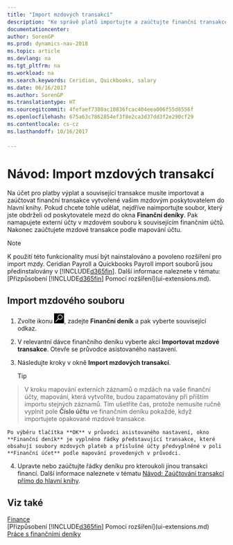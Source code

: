 ```yaml
---
title: "Import mzdových transakcí"
description: "Ke správě platů importujte a zaúčtujte finanční transakce od svého poskytovatele mzdových plateb do hlavní knihy pomocí rozšíření o mzdy, jako jsou například Ceridian nebo Quickbooks."
documentationcenter: 
author: SorenGP
ms.prod: dynamics-nav-2018
ms.topic: article
ms.devlang: na
ms.tgt_pltfrm: na
ms.workload: na
ms.search.keywords: Ceridian, Quickbooks, salary
ms.date: 06/16/2017
ms.author: SorenGP
ms.translationtype: HT
ms.sourcegitcommit: 4fefaef7380ac10836fcac404eea006f55d8556f
ms.openlocfilehash: 675a63c7862854ef3f8e2ca3d37dd3f2e290cf29
ms.contentlocale: cs-cz
ms.lasthandoff: 10/16/2017

---
```

# <a name="how-to-import-payroll-transactions"></a>Návod: Import mzdových transakcí
Na účet pro platby výplat a související transakce musíte importovat a zaúčtovat finanční transakce vytvořené vašim mzdovým poskytovatelem do hlavní knihy. Pokud chcete tohle udělat, nejdříve naimportujte soubor, který jste obdrželi od poskytovatele mezd do okna **Finanční deníky**. Pak namapujete externí účty v mzdovém souboru k souvisejícím finančním účtů. Nakonec zaúčtujete mzdové transakce podle mapování účtu.

> [!NOTE]  
>   K použití této funkcionality musí být nainstalováno a povoleno rozšíření pro import mzdy. Ceridian Payroll a Quickbooks Payroll import souborů jsou předinstalovány v [!INCLUDE[d365fin](includes/d365fin_md.md)]. Další informace naleznete v tématu: [Přizpůsobení [!INCLUDE[d365fin](includes/d365fin_md.md)]  Pomocí rozšíření](ui-extensions.md).

## <a name="to-import-a-payroll-file"></a>Import mzdového souboru
1. Zvolte ikonu ![Vyhledat stránku nebo sestavu](media/ui-search/search_small.png "Ikona Vyhledat stránku nebo sestavu"), zadejte **Finanční deník** a pak vyberte související odkaz.
2. V relevantní dávce finančního deníku vyberte akci **Importovat mzdové transakce**. Otevře se průvodce asistovaného nastavení.
3. Následujte kroky v okně **Import mzdových transakcí**.

    > [!TIP]  
>   V kroku mapování externích záznamů o mzdách na vaše finanční účty, mapování, která vytvoříte, budou zapamatovány při příštím importu stejných záznamů. Tím ušetříte čas, protože nemusíte ručně vyplnit pole **Číslo účtu** ve finančním deníku pokaždé, když importujete opakované mzdové transakce.   

    Po výběru tlačítka **OK** v průvodci asistovaného nastavení, okno **Finanční deník** je vyplněno řádky představující transakce, které obsahují soubory mzdových plateb a příslušné účty předvyplněné v poli **Finanční účet** podle mapování provedených v průvodci.
4. Upravte nebo zaúčtujte řádky deníku pro kteroukoli jinou transakci financí. Další informace naleznete v tématu [Návod: Zaúčtování transakcí přímo do hlavní knihy](finance-how-post-transactions-directly.md).   

## <a name="see-also"></a>Viz také
[Finance](finance.md)  
[Přizpůsobení [!INCLUDE[d365fin](includes/d365fin_md.md)] Pomocí rozšíření](ui-extensions.md)  
[Práce s finančními deníky](ui-work-general-journals.md)  

